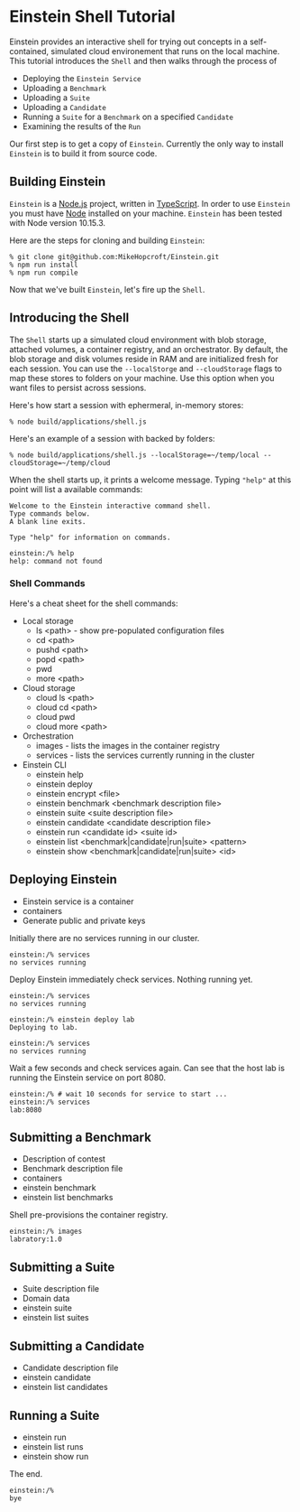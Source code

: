 # Einstein Shell Tutorial

Einstein provides an interactive shell for trying out concepts in a self-contained, simulated cloud environement that runs on the local machine. This tutorial introduces the `Shell` and then walks through the process of

* Deploying the `Einstein Service`
* Uploading a `Benchmark`
* Uploading a `Suite`
* Uploading a `Candidate`
* Running a `Suite` for a `Benchmark` on a specified `Candidate`
* Examining the results of the `Run`

Our first step is to get a copy of `Einstein`. Currently the only way to install `Einstein` is to build it from source code.

## Building Einstein
`Einstein` is a [Node.js](https://nodejs.org/en/) project,
written in [TypeScript](https://www.typescriptlang.org/).
In order to use `Einstein` you must have
[Node](https://nodejs.org/en/download/) installed on your machine.
`Einstein` has been tested with Node version 10.15.3.

Here are the steps for cloning and building `Einstein`:
~~~
% git clone git@github.com:MikeHopcroft/Einstein.git
% npm run install
% npm run compile
~~~

Now that we've built `Einstein`, let's fire up the `Shell`.

## Introducing the Shell

The `Shell` starts up a simulated cloud environment with blob storage, attached volumes, a container registry, and an orchestrator. By default, the blob storage and disk volumes reside in RAM and are initialized fresh for each session. You can use the `--localStorge` and `--cloudStorage` flags to map these stores to folders on your machine. Use this option when you want files to persist across sessions.

Here's how start a session with ephermeral, in-memory stores:
~~~
% node build/applications/shell.js
~~~

Here's an example of a session with backed by folders:
~~~
% node build/applications/shell.js --localStorage=~/temp/local --cloudStorage=~/temp/cloud
~~~

When the shell starts up, it prints a welcome message. Typing `"help"` at this point will list a available commands:

[//]: # (shell)
~~~
Welcome to the Einstein interactive command shell.
Type commands below.
A blank line exits.

Type "help" for information on commands.

einstein:/% help
help: command not found
~~~

### Shell Commands

Here's a cheat sheet for the shell commands:

* Local storage
    * ls \<path> - show pre-populated configuration files
    * cd \<path>
    * pushd \<path>
    * popd \<path>
    * pwd
    * more \<path>
* Cloud storage
    * cloud ls \<path>
    * cloud cd \<path>
    * cloud pwd
    * cloud more \<path>
* Orchestration
    * images - lists the images in the container registry
    * services - lists the services currently running in the cluster
* Einstein CLI
    * einstein help
    * einstein deploy
    * einstein encrypt \<file>
    * einstein benchmark \<benchmark description file>
    * einstein suite \<suite description file>
    * einstein candidate \<candidate description file>
    * einstein run \<candidate id> \<suite id>
    * einstein list \<benchmark|candidate|run|suite> \<pattern>
    * einstein show \<benchmark|candidate|run|suite> \<id>

## Deploying Einstein

* Einstein service is a container
* containers
* Generate public and private keys

Initially there are no services running in our cluster.

[//]: # (shell)
~~~
einstein:/% services
no services running
~~~

Deploy Einstein immediately check services. Nothing running yet.

[//]: # (shell)
~~~
einstein:/% services
no services running

einstein:/% einstein deploy lab
Deploying to lab.

einstein:/% services
no services running
~~~

Wait a few seconds and check services again. Can see that the host lab is running the Einstein service on port 8080.

[//]: # (shell)
~~~
einstein:/% # wait 10 seconds for service to start ...
einstein:/% services
lab:8080
~~~

## Submitting a Benchmark

* Description of contest
* Benchmark description file
* containers
* einstein benchmark
* einstein list benchmarks

Shell pre-provisions the container registry.

[//]: # (shell)
~~~
einstein:/% images
labratory:1.0
~~~


## Submitting a Suite

* Suite description file
* Domain data
* einstein suite
* einstein list suites

## Submitting a Candidate

* Candidate description file
* einstein candidate
* einstein list candidates

## Running a Suite

* einstein run
* einstein list runs
* einstein show run



The end.

~~~
einstein:/% 
bye

~~~